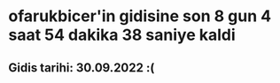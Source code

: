 # ofarukbicer'in gidisine son 8 gun 4 saat 54 dakika 38 saniye kaldi

## Gidis tarihi: 30.09.2022 :(